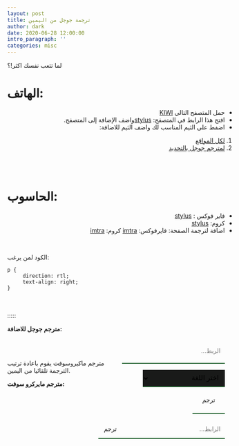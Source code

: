 ```yaml
---
layout: post
title: ترجمة جوجل من اليمين
author: dark
date: 2020-06-28 12:00:00
intro_paragraph: ''
categories: misc
---
```

لما تتعب نفسك اكثر!؟
<style>
strong,
li{
    direction: rtl;
    text-align: right;
}

input{
     width:350px;
     all: inherit;
     border-bottom: 2px solid #135721;
     direction: rtl;
     float: right;
     clear: both;
     border: none;
     padding: 6px 10px;
     content: "";
}
select,
option{
     direction: rtl;
     background-color: #191A19;
     font: 16px system-ui;
     border: none;
     border-bottom: 2px solid #135721;
     padding: 6px 10px;
     content: "";
     clear: both;
     display: table;
     float: right;
}
option:hover {
  background: #FF595C;
}
select:focus .option {
  position:relative;
  pointer-events:all;
}

</style>


# الهاتف:
- حمل المتصفح التالي [KIWI](https://play.google.com/store/apps/details?id=com.kiwibrowser.browser&hl=en&gl=US)
- افتح هذا الرابط في المتصفح: [stylus](https://chrome.google.com/webstore/detail/stylus/clngdbkpkpeebahjckkjfobafhncgmne?hl=en)واضف الإضافة إلى المتصفح.
- اضفط على الثيم المناسب لك واضف الثيم للاضافة: 
1. [لكل المواقع](https://userstyles.world/style/4903/global-rtl)
2. [لمترجم جوجل بالتحديد](https://userstyles.world/style/5124/g-tr-rtl)

<br><br>

# الحاسوب:
-  فاير فوكس : [stylus](https://addons.mozilla.org/en-US/firefox/addon/styl-us/)
- كروم: [stylus](https://chrome.google.com/webstore/detail/stylus/clngdbkpkpeebahjckkjfobafhncgmne?hl=en)
- اضافة لترجمة الصفحة: فايرفوكس: [imtra](https://addons.mozilla.org/en-US/firefox/addon/imtranslator/)
          كروم: [imtra](https://chrome.google.com/webstore/detail/imtranslator-translator-d/noaijdpnepcgjemiklgfkcfbkokogabh)

<br>

الكود لمن يرغب:
```
p {
     direction: rtl;
     text-align: right;
}
```
<br><br>
:::::

<strong>مترجم جوجل للاضافة:</strong>
<form method="post" action="https://www.lexicool.com/ws-trans-execute.asp" target="_blank" style=" text-algin: right; position: relative;">
<input name="u" type="text" placeholder="الربط..." style="height: 44px;border-bottom: 2px solid #135721;"/>
<input name="il" type="hidden" value="en">
     <select style="display:flex; flex-direction: column; position:relative; width:190px; height:40px;" name="sl">
          <option value="auto" selected="selected">اختر اللغة</option>
          <option value="zh-CN">الصينية</option>
          <option value="en">الانجليزية</option>
     </select>
     <select name="tl" style="display: none;"><option value="ar" selected="selected">Arabic</option></select>
<input style="height:48px; width:55px; text-align:center; border-bottom: 2px solid #135721;" name="submit" type="submit" value="ترجم"/>
</form>

<br><br>



مترجم ماكيروسوفت يقوم باعادة ترتيب الترجمة تلقائيا من اليمين.

<strong>مترجم مايركرو سوفت:</strong>

<form role="search" id="form" style="text-algin: right; position: relative;">
      <input type="search" id="query" name="q" placeholder="الرابط..." style="height: 30px;border-bottom: 2px solid #135721;"/>
        <button style="all: unset;
        cursor: pointer;
        width: 55px;
        height: 42px; float: right;text-align:center;
        border-bottom: 2px solid #135721;
        ">
        ترجم
      </button>
    </form>
<script>
      const f = document.getElementById('form');
      const q = document.getElementById('query');
      const google = 'https://www.translatetheweb.com/?from=&to=ar&dl=en&ref=trb&a=';
      const site = 'pagedart.com';

      function submitted(event) {
        event.preventDefault();
        const url = google + q.value;
        const win = window.open(url, '_blank');
        win.focus();
      }

      f.addEventListener('submit', submitted);
</script>